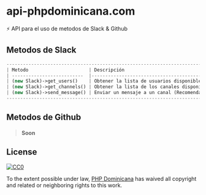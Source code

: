 # api-phpdominicana.com
:zap: API para el uso de metodos de Slack &amp; Github

## Metodos de Slack

```php
-----------------------------------------------------------------------------------------------
| Metodo                      | Descripción                                                   
| --------------------------  |---------------------------------------------------------------|
| (new Slack)->get_users()    | Obtener la lista de usuarios disponibles en todos los canales |
| (new Slack)->get_channels() | Obtener la lista de los canales disponibles                   |
| (new Slack)->send_message() | Enviar un mensaje a un canal (Recomendado: canal público)     |
-----------------------------------------------------------------------------------------------
````

## Metodos de Github

> #### Soon ####



## License

[![CC0](http://mirrors.creativecommons.org/presskit/buttons/88x31/svg/cc-zero.svg)](https://creativecommons.org/publicdomain/zero/1.0/)

To the extent possible under law, [PHP Dominicana](http://phpdominicana.com/) has waived all copyright and related or neighboring rights to this work.
